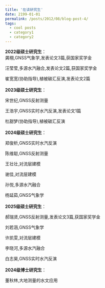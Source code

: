 ```yaml
---
title: '在读研究生'
date: 2199-01-01
permalink: /posts/2012/08/blog-post-4/
tags:
  - cool posts
  - category1
  - category2
---
```


**2022级硕士研究生**：        
龚栩,GNSS气象学,发表论文3篇,获国家奖学金     
        
汪莹莹,多源水汽融合,发表论文2篇,获国家奖学金       
               
崔宽宽(协助指导),植被碳汇反演,发表论文2篇   
<br>
**2023级硕士研究生**：     
       
宋世纪,GNSS反射测量    
    
王浩宇,GNSS实时水汽反演,发表论文1篇    
   
杜甜梦(协助指导),植被碳汇反演   
<br>
**2024级硕士研究生**：     
   
郑俊析,GNSS实时水汽反演    
    
陈维聪,GNSS反射测量         
   
王壮壮,对流层建模       
   
谢佳,对流层建模      
  
孙悦,多源水汽融合       
   
杨延茹,GNSS气象学      
<br>
**2025级硕士研究生**：   
      
郝瑞贤,GNSS反射测量,发表论文3篇,获国家奖学金  
   
刘若涵,GNSS气象学  
  
许凯雯,对流层建模  
  
李晓河,多源水汽融合  
  
白志昊,GNSS实时水汽反演   
<br>
**2024级博士研究生**：  
  
董秋林,大地测量的水文应用  


                        


          
